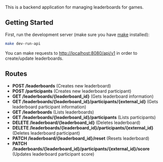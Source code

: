 This is a backend application for managing leaderboards for games.

## Getting Started

First, run the development server (make sure you have [make](https://www.gnu.org/software/make/) installed):

```bash
make dev-run-api
```

You can make requests to [http://localhost:8080/api/v1](http://localhost:8080/api/v1) in order to create/update leaderboards.

## Routes
* **POST /leaderboards** (Creates new leaderboard)
* **POST /participants** (Creates new leaderboard participant)
* **GET /leaderboards/{leaderboard_id}** (Gets leaderboard information)
* **GET /leaderboards/{leaderboard_id}/participants/{external_id}** (Gets leaderboard participant information)
* **GET /leaderboards** (Lists leaderboards)
* **GET /leaderboards/{leaderboard_id}/participants** (Lists participants)
* **DELETE /leaderboard/{leaderboard_id}** (Deletes leaderboard)
* **DELETE /leaderboards/{leaderboard_id}/participants/{external_id}** (Deletes leaderboard participant)
* **PATCH /leaderboard/{leaderboard_id}/reset** (Resets leaderboard)
* **PATCH /leaderboards/{leaderboard_id}/participants/{external_id}/score** (Updates leaderboard participant score)
